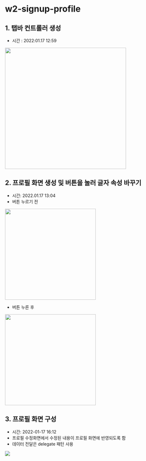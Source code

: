 # w2-signup-profile

## 1. 탭바 컨트롤러 생성

- 시간 : 2022:01.17 12:59
<img src="https://images.velog.io/images/taelee/post/330b6351-1bca-42c0-813f-cf701e570ece/image.png" width = 400>


## 2. 프로필 화면 생성 및 버튼을 눌러 글자 속성 바꾸기

- 시간: 2022.01.17 13:04
- 버튼 누르기 전

<img src="https://images.velog.io/images/taelee/post/4d25bec4-85c0-4277-a342-a43de0a85e81/Simulator%20Screen%20Shot%20-%20iPhone%2013%20-%202022-01-17%20at%2013.57.49.png" width = 300>

- 버튼 누른 후

<img src="https://images.velog.io/images/taelee/post/d32ad4a3-7abf-474d-800d-3542a44f2298/Simulator%20Screen%20Shot%20-%20iPhone%2013%20-%202022-01-17%20at%2013.59.17.png" width = 300>


## 3. 프로필 화면 구성

- 시간: 2022-01-17 16:12
- 프로필 수정화면에서 수정된 내용이 프로필 화면에 반영되도록 함
- 데이터 전달은 delegate 패턴 사용

![](https://images.velog.io/images/taelee/post/b247f943-a9ba-409f-862d-d22b5bbe0320/Jan-17-2022%2016-12-01.gif)
